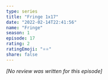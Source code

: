 ```yaml
---
type: series
title: "Fringe 1x17"
date: "2022-02-14T22:41:56"
name: "Fringe"
season: 1
episode: 17
rating: 2
ratingEmoji: "⭐️⭐️"
share: false
---
```


_[No review was written for this episode]_
